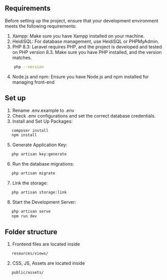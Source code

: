 ## Requirements
Before setting up the project, ensure that your development environment meets the following requirements:

1. Xampp: Make sure you have Xampp installed on your machine.
2. HeidiSQL: For database management, use HeidiSQL or PHPMyAdmin.
3. PHP 8.3: Laravel requires PHP, and the project is developed and tested on PHP version 8.3. Make sure you have PHP installed, and the version matches.
```bash
    php --version
```
4. Node.js and npm: Ensure you have Node.js and npm installed for managing front-end 

## Set up
1. Rename .env.example to .env
2. Check .env configurations and set the correct database credentials.
3. Install and Set Up Packages:

```bash
   composer install
   npm install
```
5. Generate Application Key:

```bash
   php artisan key:generate
```
6. Run the database migrations:

```bash
   php artisan migrate
```
7. Link the storage:
```bash
   php artisan storage:link
```
8. Start the Development Server:

```bash
   php artisan serve
   npm run dev
```

## Folder structure

1. Frontend files are located inside 
```bash
   resources/views/
```
2. CSS, JS, Assets are located inside
```bash
   public/assets/
```
